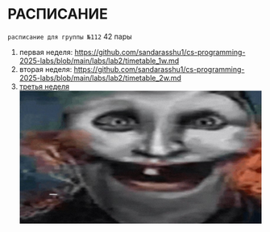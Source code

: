 # РАСПИСАНИЕ
 `расписание для группы №112`
 42 пары
1. первая неделя: https://github.com/sandarasshu1/cs-programming-2025-labs/blob/main/labs/lab2/timetable_1w.md
2. вторая неделя: https://github.com/sandarasshu1/cs-programming-2025-labs/blob/main/labs/lab2/timetable_2w.md
3. [третья неделя](timetable_3w.md)
![скример](image-1.png)